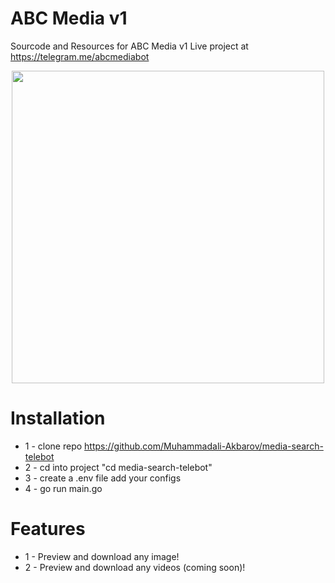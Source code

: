 # ABC Media v1 
Sourcode and Resources for ABC Media v1
Live project at https://telegram.me/abcmediabot
<p align="center">
 <img src="./stat/img.jpg" width="500">
</p>

# Installation
* 1 - clone repo https://github.com/Muhammadali-Akbarov/media-search-telebot
* 2 - cd into project "cd media-search-telebot"
* 3 - create a .env file add your configs
* 4 - go run main.go

# Features
* 1 - Preview and download any image!
* 2 - Preview and download any videos (coming soon)!


